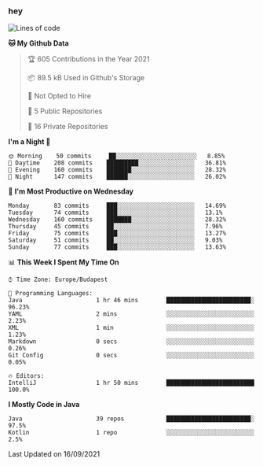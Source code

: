 ### hey

<!--START_SECTION:waka-->
![Lines of code](https://img.shields.io/badge/From%20Hello%20World%20I%27ve%20Written-76039%20lines%20of%20code-blue)

**🐱 My Github Data** 

> 🏆 605 Contributions in the Year 2021
 > 
> 📦 89.5 kB Used in Github's Storage 
 > 
> 🚫 Not Opted to Hire
 > 
> 📜 5 Public Repositories 
 > 
> 🔑 16 Private Repositories  
 > 
**I'm a Night 🦉** 

```text
🌞 Morning    50 commits     ██░░░░░░░░░░░░░░░░░░░░░░░   8.85% 
🌆 Daytime    208 commits    █████████░░░░░░░░░░░░░░░░   36.81% 
🌃 Evening    160 commits    ███████░░░░░░░░░░░░░░░░░░   28.32% 
🌙 Night      147 commits    ██████░░░░░░░░░░░░░░░░░░░   26.02%

```
📅 **I'm Most Productive on Wednesday** 

```text
Monday       83 commits     ███░░░░░░░░░░░░░░░░░░░░░░   14.69% 
Tuesday      74 commits     ███░░░░░░░░░░░░░░░░░░░░░░   13.1% 
Wednesday    160 commits    ███████░░░░░░░░░░░░░░░░░░   28.32% 
Thursday     45 commits     ██░░░░░░░░░░░░░░░░░░░░░░░   7.96% 
Friday       75 commits     ███░░░░░░░░░░░░░░░░░░░░░░   13.27% 
Saturday     51 commits     ██░░░░░░░░░░░░░░░░░░░░░░░   9.03% 
Sunday       77 commits     ███░░░░░░░░░░░░░░░░░░░░░░   13.63%

```


📊 **This Week I Spent My Time On** 

```text
⌚︎ Time Zone: Europe/Budapest

💬 Programming Languages: 
Java                     1 hr 46 mins        ████████████████████████░   96.23% 
YAML                     2 mins              ░░░░░░░░░░░░░░░░░░░░░░░░░   2.23% 
XML                      1 min               ░░░░░░░░░░░░░░░░░░░░░░░░░   1.23% 
Markdown                 0 secs              ░░░░░░░░░░░░░░░░░░░░░░░░░   0.26% 
Git Config               0 secs              ░░░░░░░░░░░░░░░░░░░░░░░░░   0.05%

🔥 Editors: 
IntelliJ                 1 hr 50 mins        █████████████████████████   100.0%

```

**I Mostly Code in Java** 

```text
Java                     39 repos            ████████████████████████░   97.5% 
Kotlin                   1 repo              ░░░░░░░░░░░░░░░░░░░░░░░░░   2.5%

```



 Last Updated on 16/09/2021
<!--END_SECTION:waka-->
